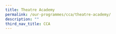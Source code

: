 ```yaml
---
title: Theatre Academy
permalink: /our-programmes/cca/theatre-academy/
description: ""
third_nav_title: CCA
---
```

